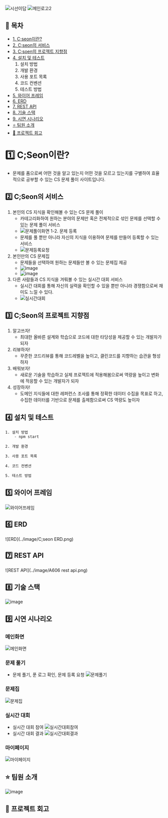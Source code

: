 ![시선이답](/uploads/37a9a2c690e055d1fabf3c7f387358eb/시선이답.png)
![메인로고2](/uploads/27f44d203fda566261bb8b8318bbbeb9/메인로고2.png)

## :scroll: 목차

- [1. C;seon이란?](#one-cseon이란)
- [2. C;seon의 서비스](#two-c;seon의-서비스)
- [3. C;soen의 프로젝트 지향점](#three-c;seon의-프로젝트-지향점)
- [4. 설치 및 테스트](#four-설치-및-테스트)
    1. 설치 방법
    2. 개발 환경
    3. 사용 포트 목록
    4. 코드 컨벤션
    5. 테스트 방법
- [5. 와이어 프레임](#five-와이어-프레임)
- [6. ERD](#six-erd)
- [7. REST API](#seven-rest-api)
- [8. 기술 스택](#eight-기술-스택)
- [9. 시연 시나리오](#nine-시연-시나리오)
- [:star: 팀원 소개](#star-팀원-소개)
- [:star2: 프로젝트 회고](#star2-프로젝트-회고)

# :one: C;Seon이란?
- 문제를 품으로써 어떤 것을 알고 있는지 어떤 것을 모르고 있는지를 구별하여 효율적으로 공부할 수 있는 CS 문제 풀이 사이트입니다.

## :two: C;Seon의 서비스
1. 본인의 CS 지식을 확인해볼 수 있는 CS 문제 풀이
    - 카테고리화하여 원하는 분야의 문제만 혹은 전체적으로 섞인 문제를 선택할 수 있는 문제 풀이 서비스
    - ![문제풀이화면](/uploads/dd82fe45069b54940746c75bb14ba8a1/문제풀이화면.PNG)
1-2. 문제 등록
    - 문제를 풀 뿐만 아니라 자신의 지식을 이용하여 문제를 만들어 등록할 수 있는 서비스
    - ![문제등록요청](/uploads/e8490af8df7b94b500b6dac6e05cf0f2/문제등록요청.PNG)
2. 본인만의 CS 문제집
    - 문제들을 선택하여 원하는 문제들만 볼 수 있는 문제집 제공
    - ![image](/uploads/748d30627bd5e30c472322172c016254/image.png)
    - ![image](/uploads/74e5d110791988c97db9c23f3bdc82a9/image.png)
3. 다른 사람들과 CS 지식을 겨뤄볼 수 있는 실시간 대회 서비스
    - 실시간 대회를 통해 자신의 실력을 확인할 수 있을 뿐만 아니라 경쟁함으로써 재미도 느낄 수 있다.
    - ![실시간대회](/uploads/82cae5e1ae34e08b1da597032a6b0a5a/실시간대회.png)
## :three: C;Seon의 프로젝트 지향점
1. 알고쓰자!
    - 최대한 올바른 설계와 학습으로 코드에 대한 타당성을 제공할 수 있는 개발자가 되자
2. 리뷰하자!
    - 꾸준한 코드리뷰를 통해 코드레벨을 높이고, 클린코드를 지향하는 습관을 형성하자
3. 배워보자!
    - 새로운 기술을 학습하고 실제 프로젝트에 적용해봄으로써 역량을 높이고 변화에 적응할 수 있는 개발자가 되자
4. 성장하자!
    - 도메인 지식들에 대한 레퍼런스 조사를 통해 정확한 데이터 수집을 목표로 하고, 수집한 데이터를 기반으로 문제를 출제함으로써 CS 역량도 높이자
## :four: 설치 및 테스트
    1. 설치 방법
        - npm start

    2. 개발 환경

    3. 사용 포트 목록

    4. 코드 컨벤션

    5. 테스트 방법

## :five: 와이어 프레임
![와이어프레임]()
## :six: ERD
![ERD](../image/C;seon ERD.png)
## :seven: REST API
![REST API](../image/A606 rest api.png)
## :eight: 기술 스택
![image](/uploads/62869e7fba826e6f826bc53030ac8935/image.png)
## :nine: 시연 시나리오
### 메인화면
![메인화면](/uploads/8ead00f4640ef5caf30c7f130ae350db/메인화면.gif)
### 문제 풀기
- 문제 풀기, 푼 로그 확인, 문제 등록 요청
![문제풀기](/uploads/d442bd648ca4fb5cff4dad9a7de5fd57/문제풀기.gif)
### 문제집
![문제집](/uploads/baa36ae505eccb84b886aa10028dc9f7/문제집.gif)
### 실시간 대회
- 실시간 대회 참여
![실시간대회참여](/uploads/12695c952a46e119153f2878473497f2/실시간대회참여.gif)
- 실시간 대회 결과
![실시간대회결과](/uploads/ef722c238c6929a088539c35ccf41abd/실시간대회결과.gif)
### 마이페이지
![마이페이지](/uploads/53e047439ae04bdb74ab343970291c45/마이페이지.gif)
## :star: 팀원 소개
![image](/uploads/8f266f700dae155460466dca389f1269/image.png)
## :star2: 프로젝트 회고

